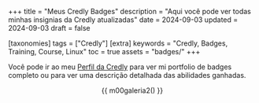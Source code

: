+++
title = "Meus Credly Badges"
description = "Aqui você pode ver todas minhas insignias da Credly atualizadas"
date = 2024-09-03
updated = 2024-09-03
draft = false

[taxonomies]
tags = ["Credly"]
[extra]
keywords = "Credly, Badges, Training, Course, Linux"
toc = true
assets = "badges/"
+++


Você pode ir ao meu [Perfil da Credly](https://www.credly.com/users/luis-ricardo-martinez-diaz) para ver mi portfolio de badges completo ou para ver uma descrição detalhada das abilidades ganhadas.

<div style="text-align: center;">

{{ m00galeria2() }}

</div>

